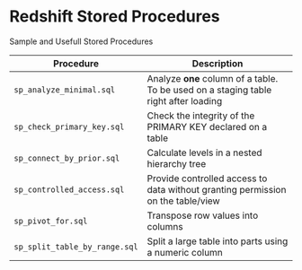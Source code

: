 # Redshift Stored Procedures
Sample and Usefull Stored Procedures

| Procedure                      | Description                                                                           |
| ------------------------------ | --------------------------------------------------------------------------------------|
| `sp_analyze_minimal.sql`       | Analyze **one** column of a table. To be used on a staging table right after loading  |
| `sp_check_primary_key.sql`     | Check the integrity of the PRIMARY KEY declared on a table                            |
| `sp_connect_by_prior.sql`      | Calculate levels in a nested hierarchy tree                                           |
| `sp_controlled_access.sql`     | Provide controlled access to data without granting permission on the table/view       |
| `sp_pivot_for.sql`             | Transpose row values into columns                                                     |
| `sp_split_table_by_range.sql`  | Split a large table into parts using a numeric column                                 |
